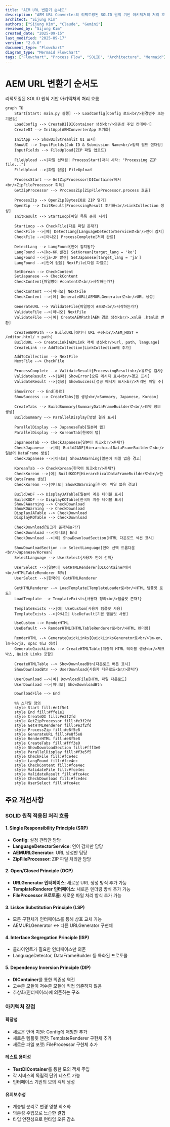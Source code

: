 ```yaml
---
title: "AEM URL 변환기 순서도"
description: "AEM URL Converter의 리팩토링된 SOLID 원칙 기반 아키텍처의 처리 흐름 순서도 - GlobalLink 번역 파일에서 AEM MSM 에디터 링크 생성 프로세스"
architect: "Sijung Kim"
authors: ["Sijung Kim", "Claude", "Gemini"]
reviewed_by: "Sijung Kim"
created_date: "2025-09-15"
last_modified: "2025-09-17"
version: "2.0.0"
document_type: "Flowchart"
diagram_type: "Mermaid Flowchart"
tags: ["Flowchart", "Process Flow", "SOLID", "Architecture", "Mermaid"]
---
```


# AEM URL 변환기 순서도

리팩토링된 SOLID 원칙 기반 아키텍처의 처리 흐름

``` mermaid
graph TD
    Start[Start: main.py 실행] --> LoadConfig[Config 로드<br/>환경변수 또는 기본값]
    LoadConfig --> CreateDI[DIContainer 생성<br/>의존성 주입 컨테이너]
    CreateDI --> InitApp[AEMConverterApp 초기화]

    InitApp --> ShowUI[Streamlit UI 표시]
    ShowUI --> InputFields[Job ID & Submission Name<br/>입력 필드 렌더링]
    InputFields --> FileUpload{ZIP 파일 업로드}

    FileUpload -->|파일 선택됨| ProcessStart[처리 시작: "Processing ZIP file..."]
    FileUpload -->|파일 없음| FileUpload

    ProcessStart --> GetZipProcessor[DIContainer에서<br/>ZipFileProcessor 획득]
    GetZipProcessor --> ProcessZip[ZipFileProcessor.process 호출]

    ProcessZip --> OpenZip[BytesIO로 ZIP 열기]
    OpenZip --> InitResult[ProcessingResult 초기화<br/>LinkCollection 생성]
    InitResult --> StartLoop[파일 목록 순회 시작]

    StartLoop --> CheckFile{다음 파일 존재?}
    CheckFile -->|예| DetectLang[LanguageDetectorService로<br/>언어 감지]
    CheckFile -->|아니오| ProcessComplete[처리 완료]

    DetectLang --> LangFound{언어 감지됨?}
    LangFound -->|ko-KR 발견| SetKorean[target_lang = 'ko']
    LangFound -->|ja-JP 발견| SetJapanese[target_lang = 'ja']
    LangFound -->|언어 없음| NextFile[다음 파일로]

    SetKorean --> CheckContent
    SetJapanese --> CheckContent
    CheckContent{파일명이 #content로<br/>시작하는가?}

    CheckContent -->|아니오| NextFile
    CheckContent -->|예| GenerateURL[AEMURLGenerator로<br/>URL 생성]

    GenerateURL --> ValidateFile{파일명이 #으로<br/>시작하는가?}
    ValidateFile -->|아니오| NextFile
    ValidateFile -->|예| CreateAEMPath[AEM 경로 생성<br/>.xml을 .html로 변환]

    CreateAEMPath --> BuildURL[에디터 URL 구성<br/>AEM_HOST + /editor.html/ + path]
    BuildURL --> CreateLink[AEMLink 객체 생성<br/>url, path, language]
    CreateLink --> AddToCollection[LinkCollection에 추가]

    AddToCollection --> NextFile
    NextFile --> CheckFile

    ProcessComplete --> ValidateResult{ProcessingResult<br/>유효성 검사}
    ValidateResult -->|실패| ShowError[오류 메시지 표시<br/>경고 표시]
    ValidateResult -->|성공| ShowSuccess[성공 메시지 표시<br/>처리된 파일 수]

    ShowError --> End[종료]
    ShowSuccess --> CreateTabs[탭 생성<br/>Summary, Japanese, Korean]

    CreateTabs --> BuildSummary[SummaryDataFrameBuilder로<br/>요약 정보 생성]
    BuildSummary --> ParallelDisplay[병렬 결과 표시]

    ParallelDisplay --> JapaneseTab[일본어 탭]
    ParallelDisplay --> KoreanTab[한국어 탭]

    JapaneseTab --> CheckJapanese{일본어 링크<br/>존재?}
    CheckJapanese -->|예| BuildJADF[HierarchicalDataFrameBuilder로<br/>일본어 DataFrame 생성]
    CheckJapanese -->|아니오| ShowJAWarning[일본어 파일 없음 경고]

    KoreanTab --> CheckKorean{한국어 링크<br/>존재?}
    CheckKorean -->|예| BuildKODF[HierarchicalDataFrameBuilder로<br/>한국어 DataFrame 생성]
    CheckKorean -->|아니오| ShowKOWarning[한국어 파일 없음 경고]

    BuildJADF --> DisplayJATable[일본어 계층 테이블 표시]
    BuildKODF --> DisplayKOTable[한국어 계층 테이블 표시]
    ShowJAWarning --> CheckDownload
    ShowKOWarning --> CheckDownload
    DisplayJATable --> CheckDownload
    DisplayKOTable --> CheckDownload

    CheckDownload{링크가 존재하는가?}
    CheckDownload -->|아니오| End
    CheckDownload -->|예| ShowDownloadSection[HTML 다운로드 섹션 표시]

    ShowDownloadSection --> SelectLanguage[언어 선택 드롭다운<br/>Japanese/Korean]
    SelectLanguage --> UserSelect{사용자 언어 선택}

    UserSelect -->|일본어| GetHTMLRenderer[DIContainer에서<br/>HTMLTableRenderer 획득]
    UserSelect -->|한국어| GetHTMLRenderer

    GetHTMLRenderer --> LoadTemplate[TemplateLoader로<br/>HTML 템플릿 로드]
    LoadTemplate --> TemplateExists{사용자 정의<br/>템플릿 존재?}

    TemplateExists -->|예| UseCustom[사용자 템플릿 사용]
    TemplateExists -->|아니오| UseDefault[기본 템플릿 사용]

    UseCustom --> RenderHTML
    UseDefault --> RenderHTML[HTMLTableRenderer로<br/>HTML 렌더링]

    RenderHTML --> GenerateQuickLinks[QuickLinksGenerator로<br/>lm-en, lm-ko/ja, spac 링크 생성]
    GenerateQuickLinks --> CreateHTMLTable[계층적 HTML 테이블 생성<br/>체크박스, Quick Links 포함]

    CreateHTMLTable --> ShowDownloadBtn[다운로드 버튼 표시]
    ShowDownloadBtn --> UserDownload{사용자 다운로드<br/>클릭?}

    UserDownload -->|예| DownloadFile[HTML 파일 다운로드]
    UserDownload -->|아니오| ShowDownloadBtn

    DownloadFile --> End

    %% 스타일 정의
    style Start fill:#e1f5e1
    style End fill:#ffe1e1
    style CreateDI fill:#e3f2fd
    style GetZipProcessor fill:#e3f2fd
    style GetHTMLRenderer fill:#e3f2fd
    style ProcessZip fill:#e8f5e8
    style GenerateURL fill:#e8f5e8
    style RenderHTML fill:#e8f5e8
    style CreateTabs fill:#fff3e0
    style ShowDownloadSection fill:#fff3e0
    style ParallelDisplay fill:#f3e5f5
    style CheckFile fill:#fce4ec
    style LangFound fill:#fce4ec
    style CheckContent fill:#fce4ec
    style ValidateFile fill:#fce4ec
    style ValidateResult fill:#fce4ec
    style CheckDownload fill:#fce4ec
    style UserSelect fill:#fce4ec
```

## 주요 개선사항

### SOLID 원칙 적용된 처리 흐름

#### 1. Single Responsibility Principle (SRP)
- **Config**: 설정 관리만 담당
- **LanguageDetectorService**: 언어 감지만 담당
- **AEMURLGenerator**: URL 생성만 담당
- **ZipFileProcessor**: ZIP 파일 처리만 담당

#### 2. Open/Closed Principle (OCP)
- **URLGenerator 인터페이스**: 새로운 URL 생성 방식 추가 가능
- **TemplateRenderer 인터페이스**: 새로운 렌더링 방식 추가 가능
- **FileProcessor 프로토콜**: 새로운 파일 처리 방식 추가 가능

#### 3. Liskov Substitution Principle (LSP)
- 모든 구현체가 인터페이스를 통해 상호 교체 가능
- AEMURLGenerator ↔ 다른 URLGenerator 구현체

#### 4. Interface Segregation Principle (ISP)
- 클라이언트가 필요한 인터페이스만 의존
- LanguageDetector, DataFrameBuilder 등 특화된 프로토콜

#### 5. Dependency Inversion Principle (DIP)
- **DIContainer**를 통한 의존성 역전
- 고수준 모듈이 저수준 모듈에 직접 의존하지 않음
- 추상화(인터페이스)에 의존하는 구조

### 아키텍처 장점

#### 확장성
- 새로운 언어 지원: Config에 매핑만 추가
- 새로운 템플릿 엔진: TemplateRenderer 구현체 추가
- 새로운 파일 포맷: FileProcessor 구현체 추가

#### 테스트 용이성
- **TestDIContainer**를 통한 모의 객체 주입
- 각 서비스의 독립적 단위 테스트 가능
- 인터페이스 기반의 모의 객체 생성

#### 유지보수성
- 계층별 분리로 변경 영향 최소화
- 의존성 주입으로 느슨한 결합
- 타입 안전성으로 런타임 오류 감소